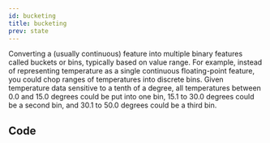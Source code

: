 ```yaml
---
id: bucketing
title: bucketing
prev: state
---
```


Converting a (usually continuous) feature into multiple binary features called buckets or bins, typically based on value range. For example, instead of representing temperature as a single continuous floating-point feature, you could chop ranges of temperatures into discrete bins. Given temperature data sensitive to a tenth of a degree, all temperatures between 0.0 and 15.0 degrees could be put into one bin, 15.1 to 30.0 degrees could be a second bin, and 30.1 to 50.0 degrees could be a third bin.

## Code
